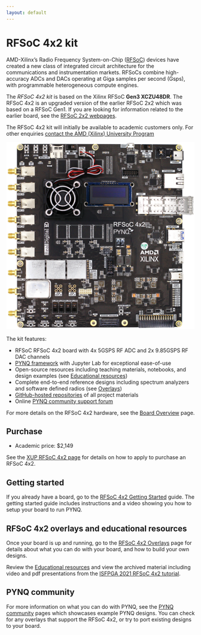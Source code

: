 ```yaml
---
layout: default
---
```


# RFSoC 4x2 kit

AMD-Xilinx’s Radio Frequency System-on-Chip ([RFSoC](https://www.xilinx.com/products/silicon-devices/soc/rfsoc.html)) devices have created a new class of integrated circuit architecture for the communications and instrumentation markets. RFSoCs combine high-accuracy ADCs and DACs operating at Giga samples per second (Gsps), with programmable heterogeneous compute engines.

The *RFSoC 4x2 kit* is based on the Xilinx RFSoC **Gen3 XCZU48DR**. The RFSoC 4x2 is an upgraded version of the earlier RFSoC 2x2 which was based on a RFSoC Gen1. If you are looking for information related to the earlier board, see the [RFSoC 2x2 webpages](https://xilinx.github.io/rfsoc2x2-pynq).

The RFSoC 4x2 kit will initially be available to academic customers only. For other enquiries [contact the AMD (Xilinx) University Program](xup@xilinx.com)

<a href="./images/RFSoC_4x2_Max_Res.png"><img src="./images/RFSoC_4x2_Min_Res.png"/></a>

The kit features:

* RFSoC RFSoC 4x2 board with 4x 5GSPS RF ADC and 2x 9.85GSPS RF DAC channels
* [PYNQ framework](http://www.pynq.io) with Jupyter Lab for exceptional ease-of-use 
* Open-source resources including teaching materials, notebooks, and design examples  (see [Educational resources](./educational_resources.html))
* Complete end-to-end reference designs including spectrum analyzers and software defined radios (see [Overlays](overlays.html))
* [GitHub-hosted repositories](https://github.com/Xilinx/RFSoC4x2-PYNQ) of all project materials
* Online [PYNQ community support forum](https://discuss.pynq.io/)

For more details on the RFSoC 4x2 hardware, see the [Board Overview](overview.md) page.

## Purchase

* Academic price: $2,149

See the [XUP RFSoC 4x2 page](https://www.xilinx.com/support/university/xup-boards/RFSoC4x2.html) for details on how to apply to purchase an RFSoC 4x2.

## Getting started

If you already have a board, go to the [RFSoC 4x2 Getting Started](./getting_started.md) guide. The getting started guide includes instructions and a video showing you how to setup your board to run PYNQ.

## RFSoC 4x2 overlays and educational resources

Once your board is up and running, go to the [RFSoC 4x2 Overlays](./overlays.md) page for details about what you can do with your board, and how to build your own designs.

Review the [Educational resources](./educational_resources.html) and view the archived material including video and pdf presentations from the [ISFPGA 2021 RFSoC 4x2 tutorial](./tutorial.html).

## PYNQ community

For more information on what you can do with PYNQ, see the [PYNQ community](http://www.pynq.io/community.html) pages which showcases example PYNQ designs. You can check for any overlays that support the RFSoC 4x2, or try to port existing designs to your board.



